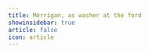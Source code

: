 ```yaml
---
title: Mórrígan, as washer at the ford 
showinsidebar: true 
article: false 
icon: article 
---
```

